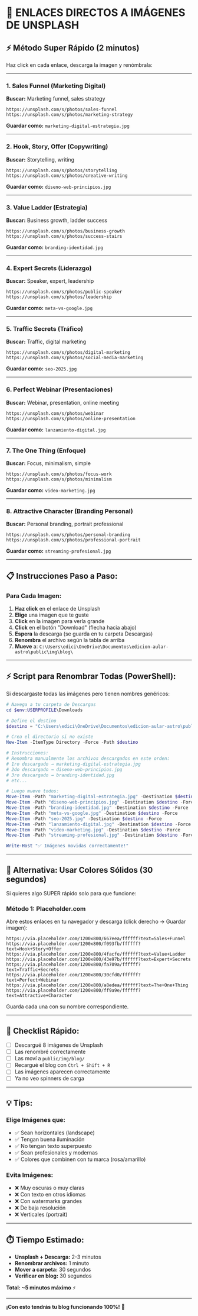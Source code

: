 # 📸 ENLACES DIRECTOS A IMÁGENES DE UNSPLASH

## ⚡ Método Super Rápido (2 minutos)

Haz click en cada enlace, descarga la imagen y renómbrala:

---

### 1. Sales Funnel (Marketing Digital)
**Buscar:** Marketing funnel, sales strategy
```
https://unsplash.com/s/photos/sales-funnel
https://unsplash.com/s/photos/marketing-strategy
```
**Guardar como:** `marketing-digital-estrategia.jpg`

---

### 2. Hook, Story, Offer (Copywriting)
**Buscar:** Storytelling, writing
```
https://unsplash.com/s/photos/storytelling
https://unsplash.com/s/photos/creative-writing
```
**Guardar como:** `diseno-web-principios.jpg`

---

### 3. Value Ladder (Estrategia)
**Buscar:** Business growth, ladder success
```
https://unsplash.com/s/photos/business-growth
https://unsplash.com/s/photos/success-stairs
```
**Guardar como:** `branding-identidad.jpg`

---

### 4. Expert Secrets (Liderazgo)
**Buscar:** Speaker, expert, leadership
```
https://unsplash.com/s/photos/public-speaker
https://unsplash.com/s/photos/leadership
```
**Guardar como:** `meta-vs-google.jpg`

---

### 5. Traffic Secrets (Tráfico)
**Buscar:** Traffic, digital marketing
```
https://unsplash.com/s/photos/digital-marketing
https://unsplash.com/s/photos/social-media-marketing
```
**Guardar como:** `seo-2025.jpg`

---

### 6. Perfect Webinar (Presentaciones)
**Buscar:** Webinar, presentation, online meeting
```
https://unsplash.com/s/photos/webinar
https://unsplash.com/s/photos/online-presentation
```
**Guardar como:** `lanzamiento-digital.jpg`

---

### 7. The One Thing (Enfoque)
**Buscar:** Focus, minimalism, simple
```
https://unsplash.com/s/photos/focus-work
https://unsplash.com/s/photos/minimalism
```
**Guardar como:** `video-marketing.jpg`

---

### 8. Attractive Character (Branding Personal)
**Buscar:** Personal branding, portrait professional
```
https://unsplash.com/s/photos/personal-branding
https://unsplash.com/s/photos/professional-portrait
```
**Guardar como:** `streaming-profesional.jpg`

---

## 📋 Instrucciones Paso a Paso:

### Para Cada Imagen:

1. **Haz click** en el enlace de Unsplash
2. **Elige** una imagen que te guste
3. **Click** en la imagen para verla grande
4. **Click** en el botón "Download" (flecha hacia abajo)
5. **Espera** la descarga (se guarda en tu carpeta Descargas)
6. **Renombra** el archivo según la tabla de arriba
7. **Mueve** a: `C:\Users\edici\OneDrive\Documentos\edicion-aular-astro\public\img\blog\`

---

## ⚡ Script para Renombrar Todas (PowerShell):

Si descargaste todas las imágenes pero tienen nombres genéricos:

```powershell
# Navega a tu carpeta de Descargas
cd $env:USERPROFILE\Downloads

# Define el destino
$destino = "C:\Users\edici\OneDrive\Documentos\edicion-aular-astro\public\img\blog"

# Crea el directorio si no existe
New-Item -ItemType Directory -Force -Path $destino

# Instrucciones:
# Renombra manualmente los archivos descargados en este orden:
# 1ro descargado → marketing-digital-estrategia.jpg
# 2do descargado → diseno-web-principios.jpg
# 3ro descargado → branding-identidad.jpg
# etc...

# Luego mueve todos:
Move-Item -Path "marketing-digital-estrategia.jpg" -Destination $destino -Force
Move-Item -Path "diseno-web-principios.jpg" -Destination $destino -Force
Move-Item -Path "branding-identidad.jpg" -Destination $destino -Force
Move-Item -Path "meta-vs-google.jpg" -Destination $destino -Force
Move-Item -Path "seo-2025.jpg" -Destination $destino -Force
Move-Item -Path "lanzamiento-digital.jpg" -Destination $destino -Force
Move-Item -Path "video-marketing.jpg" -Destination $destino -Force
Move-Item -Path "streaming-profesional.jpg" -Destination $destino -Force

Write-Host "✅ Imágenes movidas correctamente!"
```

---

## 🎨 Alternativa: Usar Colores Sólidos (30 segundos)

Si quieres algo SUPER rápido solo para que funcione:

### Método 1: Placeholder.com
Abre estos enlaces en tu navegador y descarga (click derecho → Guardar imagen):

```
https://via.placeholder.com/1200x800/667eea/ffffff?text=Sales+Funnel
https://via.placeholder.com/1200x800/f093fb/ffffff?text=Hook+Story+Offer
https://via.placeholder.com/1200x800/4facfe/ffffff?text=Value+Ladder
https://via.placeholder.com/1200x800/43e97b/ffffff?text=Expert+Secrets
https://via.placeholder.com/1200x800/fa709a/ffffff?text=Traffic+Secrets
https://via.placeholder.com/1200x800/30cfd0/ffffff?text=Perfect+Webinar
https://via.placeholder.com/1200x800/a8edea/ffffff?text=The+One+Thing
https://via.placeholder.com/1200x800/ff9a9e/ffffff?text=Attractive+Character
```

Guarda cada una con su nombre correspondiente.

---

## 🎯 Checklist Rápido:

- [ ] Descargué 8 imágenes de Unsplash
- [ ] Las renombré correctamente
- [ ] Las moví a `public/img/blog/`
- [ ] Recargué el blog con `Ctrl + Shift + R`
- [ ] Las imágenes aparecen correctamente
- [ ] Ya no veo spinners de carga

---

## 💡 Tips:

### Elige Imágenes que:
- ✅ Sean horizontales (landscape)
- ✅ Tengan buena iluminación
- ✅ No tengan texto superpuesto
- ✅ Sean profesionales y modernas
- ✅ Colores que combinen con tu marca (rosa/amarillo)

### Evita Imágenes:
- ❌ Muy oscuras o muy claras
- ❌ Con texto en otros idiomas
- ❌ Con watermarks grandes
- ❌ De baja resolución
- ❌ Verticales (portrait)

---

## ⏱️ Tiempo Estimado:

- **Unsplash + Descarga:** 2-3 minutos
- **Renombrar archivos:** 1 minuto
- **Mover a carpeta:** 30 segundos
- **Verificar en blog:** 30 segundos

**Total: ~5 minutos máximo** ⚡

---

**¡Con esto tendrás tu blog funcionando 100%!** 🚀
